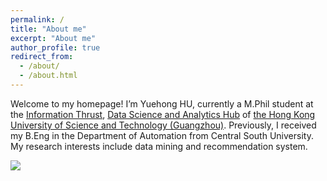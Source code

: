 ```yaml
---
permalink: /
title: "About me"
excerpt: "About me"
author_profile: true
redirect_from: 
  - /about/
  - /about.html
---
```




Welcome to my homepage! I’m Yuehong HU, currently a M.Phil student at the [Information Thrust](https://hkust-gz.edu.cn/academics/hubs-and-thrust-areas/information-hub/), [Data Science and Analytics Hub](https://hkust-gz.edu.cn/academics/hubs-and-thrust-areas/information-hub/data-science-and-analytics/) of [the Hong Kong University of Science and Technology (Guangzhou)](https://hkust-gz.edu.cn/zh/?variant=zh-cn). Previously, I received my B.Eng in the Department of Automation from Central South University. My research interests include data mining and recommendation system.

<a href="https://clustrmaps.com/site/1bv0m"  title="Visit tracker"><img src="//www.clustrmaps.com/map_v2.png?d=S0a2uYz0-aDMueIJlvRrnZv4QZPWaUMrn7X_DHpEXro&cl=ffffff" /></a>
